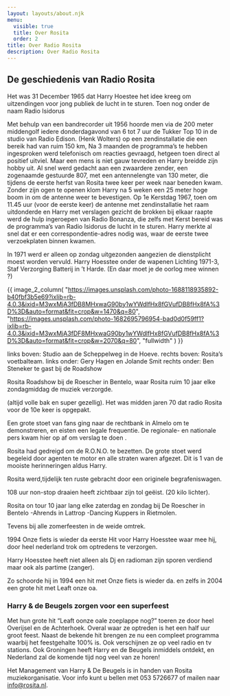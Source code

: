 ```yaml
---
layout: layouts/about.njk
menu:
  visible: true
  title: Over Rosita
  order: 2
title: Over Radio Rosita
description: Over Radio Rosita
---
```

## De geschiedenis van Radio Rosita

Het was 31 December 1965 dat Harry Hoestee het idee kreeg om uitzendingen voor jong publiek de lucht in te sturen. Toen nog onder de naam Radio Isidorus

Met behulp van een bandrecorder uit 1956 hoorde men via de 200 meter middengolf iedere donderdagavond van 6 tot 7 uur de Tukker Top 10 in de studio van Radio Edison. (Henk Wolters) op een zendinstallatie die een bereik had van ruim 150 km, Na 3 maanden de programma’s te hebben ingesproken werd telefonisch om reacties gevraagd, hetgeen toen direct al positief uitviel. Maar een mens is niet gauw tevreden en Harry breidde zijn hobby uit. Al snel werd gedacht aan een zwaardere zender, een zogenaamde gestuurde 807, met een antennelengte van 130 meter, die tijdens de eerste herfst van Rosita twee keer per week naar beneden kwam. Zonder zijn ogen te openen klom Harry na 5 weken een 25 meter hoge boom in om de antenne weer te bevestigen. Op 1e Kerstdag 1967, toen om 11.45 uur (voor de eerste keer) de antenne met zendinstallatie het raam uitdonderde en Harry met verslagen gezicht de brokken bij elkaar raapte werd de hulp ingeroepen van Radio Bonanza, die zelfs met Kerst bereid was de programma’s van Radio Isidorus de lucht in te sturen. Harry merkte al snel dat er een correspondentie-adres nodig was, waar de eerste twee verzoekplaten binnen kwamen.

In 1971 werd er alleen op zondag uitgezonden aangezien de dienstplicht moest worden vervuld. Harry Hoesstee onder de wapenen Lichting 1971-3, Staf Verzorging Batterij in ’t Harde. (En daar moet je de oorlog mee winnen ?)

{{ image_2_column(
"https://images.unsplash.com/photo-1688118935892-b40fbf3b5e69?ixlib=rb-4.0.3&ixid=M3wxMjA3fDB8MHxwaG90by1wYWdlfHx8fGVufDB8fHx8fA%3D%3D&auto=format&fit=crop&w=1470&q=80",
"https://images.unsplash.com/photo-1682695796954-bad0d0f59ff1?ixlib=rb-4.0.3&ixid=M3wxMjA3fDF8MHxwaG90by1wYWdlfHx8fGVufDB8fHx8fA%3D%3D&auto=format&fit=crop&w=2070&q=80",
"fullwidth"
) }}

links boven: Studio aan de Scheppelweg in de Hoeve.
rechts boven:  Rosita’s voetbalteam.
links onder: Gery Hagen  en Jolande Smit
rechts onder: Ben Steneker te gast bij de Roadshow

Rosita Roadshow bij de Roescher in Bentelo, waar Rosita ruim 10 jaar elke zondagmiddag de muziek verzorgde.

(altijd volle bak en super gezellig). Het was midden jaren 70 dat radio Rosita voor de 10e keer is opgepakt.

Een grote stoet van fans ging naar de rechtbank in Almelo om te demonstreren, en eisten een legale frequentie. De regionale- en nationale pers kwam hier op af om verslag te doen .

Rosita had gedreigd om de R.O.N.O. te bezetten. De grote stoet werd begeleid door agenten te motor en alle straten waren afgezet. Dit is 1 van de mooiste herinneringen aldus Harry.

Rosita werd,tijdelijk ten ruste gebracht door een originele begrafeniswagen.

108 uur non-stop draaien heeft zichtbaar zijn tol geëist. (20 kilo lichter).

Rosita on tour 10 jaar lang elke zaterdag en zondag bij De Roescher in Bentelo -Ahrends in Lattrop -Dancing Kuppers in Rietmolen.

Tevens bij alle zomerfeesten in de weide omtrek.

1994 Onze fiets is wieder da eerste Hit voor Harry Hoesstee waar mee hij, door heel nederland trok om optredens te verzorgen.

Harry Hoesstee heeft niet alleen als Dj en radioman zijn sporen verdiend maar ook als partime (zanger).

Zo schoorde hij in 1994 een hit met Onze fiets is wieder da. en zelfs in 2004 een grote hit met Leaft onze oa.

### Harry & de Beugels zorgen voor een superfeest

Met hun grote hit “Leaft oonze oale zoeplappe nog?” toeren ze door heel Overijsel en de Achterhoek. Overal waar ze optreden is het een half uur groot feest. Naast de bekende hit brengen ze nu een compleet programma waarbij het feestgehalte 100% is. Ook verschijnen ze op veel radio en tv stations. Ook Groningen heeft Harry en de Beugels inmiddels ontdekt, en Nederland zal de komende tijd nog veel van ze horen!

Het Management van Harry & De Beugels is in handen van Rosita muziekorganisatie. Voor info kunt u bellen met 053 5726677 of mailen naar info@rosita.nl.
